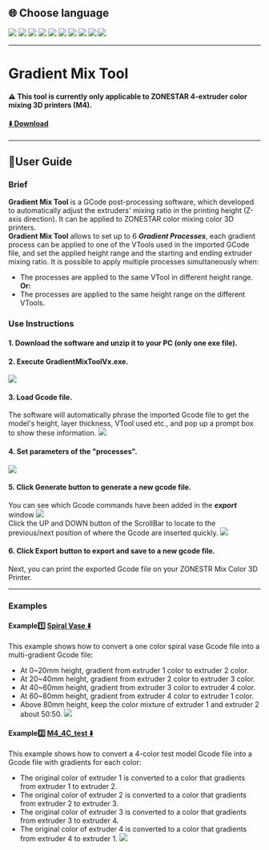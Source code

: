 
## <a id="choose-language">:globe_with_meridians: Choose language </a>
[![](../../lanpic/ES.png)](./readme-es.md)
[![](../../lanpic/PT.png)](./readme-pt.md)
[![](../../lanpic/FR.png)](./readme-fr.md)
[![](../../lanpic/DE.png)](./readme-de.md)
[![](../../lanpic/IT.png)](./readme-it.md)
[![](../../lanpic/RU.png)](./readme-ru.md)
[![](../../lanpic/JP.png)](./readme-jp.md)
[![](../../lanpic/KR.png)](./readme-kr.md)
[![](../../lanpic/SA.png)](./readme-ar.md)
[![](../../lanpic/CN.png)](./readme-cn.md)

----
# Gradient Mix Tool
#### :warning: This tool is currently only applicable to ZONESTAR 4-extruder color mixing 3D printers (M4).
#### [:arrow_down: Download](https://github.com/ZONESTAR3D/Slicing-Guide/releases/tag/gmt-v1.2) 

----
## :book:User Guide
### Brief
**Gradient Mix Tool** is a GCode post-processing software, which developed to automatically adjust the extruders' mixing ratio in the printing height (Z-axis direction). It can be applied to ZONESTAR color mixing color 3D printers.    
**Gradient Mix Tool** allows to set up to 6 ***Gradient Processes***, each gradient process can be applied to one of the VTools used in the imported GCode file,  and set the applied height range and the starting and ending extruder mixing ratio. It is possible to apply multiple processes simultaneously when:    
  - The processes are applied to the same VTool in different height range.  
  **Or:**   
  - The processes are applied to the same height range on the different VTools.
### Use Instructions
#### 1. Download the software and unzip it to your PC (only one exe file).
#### 2. Execute GradientMixToolVx.exe.
![](1.jpg)
#### 3. Load Gcode file.
The software will automatically phrase the imported Gcode file to get the model's height, layer thickness, VTool used etc., and pop up a prompt box to show these information.
![](2.jpg)
#### 4. Set parameters of the "processes".
![](3.jpg)
#### 5. Click Generate button to generate a new gcode file.
You can see which Gcode commands have been added in the ***export*** window
![](4.jpg)     
Click the UP and DOWN button of the ScrollBar to locate to the previous/next position of where the Gcode are inserted quickly. 
![](5.jpg)
#### 6. Click Export button to export and save to a new gcode file.
Next, you can print the exported Gcode file on your ZONESTR Mix Color 3D Printer.

----
### Examples
#### Example:one: [Spiral Vase :arrow_down:](./SpiralVase.zip)
This example shows how to convert a one color spiral vase Gcode file into a multi-gradient Gcode file:
- At 0~20mm height, gradient from extruder 1 color to extruder 2 color. 
- At 20~40mm height, gradient from extruder 2 color to extruder 3 color. 
- At 40~60mm height, gradient from extruder 3 color to extruder 4 color. 
- At 60~80mm height, gradient from extruder 4 color to extruder 1 color. 
- Above 80mm height, keep the color mixture of extruder 1 and extruder 2 about 50:50.
![](./SpiralVase.jpg)
#### Example:two: [M4_4C_test :arrow_down:](./M4_4C_test.zip)
This example shows how to convert a 4-color test model Gcode file into a Gcode file with gradients for each color:
- The original color of extruder 1 is converted to a color that gradients from extruder 1 to extruder 2.
- The original color of extruder 2 is converted to a color that gradients from extruder 2 to extruder 3.
- The original color of extruder 3 is converted to a color that gradients from extruder 3 to extruder 4.
- The original color of extruder 4 is converted to a color that gradients from extruder 4 to extruder 1.
![](./M4-4C-Test.jpg)